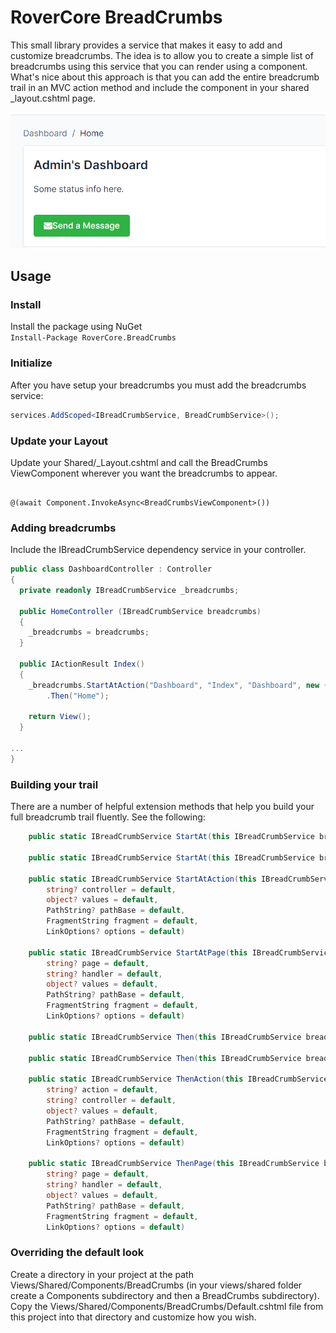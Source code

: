 # RoverCore BreadCrumbs

This small library provides a service that makes it easy to add and customize breadcrumbs.  The idea is to allow you to create a simple list of breadcrumbs using this service that you can render using a component.  What's nice about this approach is that you can add the entire breadcrumb trail in an MVC action method and include the component in your shared _layout.cshtml page.

![Example](/docs/assets/screenshot.png)


## Usage

### Install

Install the package using NuGet  
`Install-Package RoverCore.BreadCrumbs`

### Initialize

After you have setup your breadcrumbs you must add the breadcrumbs service:  
```cs
services.AddScoped<IBreadCrumbService, BreadCrumbService>();
```


### Update your Layout

Update your Shared/_Layout.cshtml and call the BreadCrumbs ViewComponent wherever you want the breadcrumbs to appear.

```

@(await Component.InvokeAsync<BreadCrumbsViewComponent>())

```


### Adding breadcrumbs

Include the IBreadCrumbService dependency service in your controller. 

```cs 
public class DashboardController : Controller
{
  private readonly IBreadCrumbService _breadcrumbs;
  
  public HomeController (IBreadCrumbService breadcrumbs)
  {
    _breadcrumbs = breadcrumbs;
  }
  
  public IActionResult Index()
  {
    _breadcrumbs.StartAtAction("Dashboard", "Index", "Dashboard", new { Area = "Admin"})
        .Then("Home");
            
    return View();
  }

...
}

```

### Building your trail

There are a number of helpful extension methods that help you build your full breadcrumb trail fluently.  See the following:

```cs
    public static IBreadCrumbService StartAt(this IBreadCrumbService breadCrumbService, string title)
    
    public static IBreadCrumbService StartAt(this IBreadCrumbService breadCrumbService, string title, string url)
    
    public static IBreadCrumbService StartAtAction(this IBreadCrumbService breadCrumbService, string title, string? action = default,
        string? controller = default,
        object? values = default,
        PathString? pathBase = default,
        FragmentString fragment = default,
        LinkOptions? options = default)

    public static IBreadCrumbService StartAtPage(this IBreadCrumbService breadCrumbService, string title,
        string? page = default,
        string? handler = default,
        object? values = default,
        PathString? pathBase = default,
        FragmentString fragment = default,
        LinkOptions? options = default)

    public static IBreadCrumbService Then(this IBreadCrumbService breadCrumbService, string title)

    public static IBreadCrumbService Then(this IBreadCrumbService breadCrumbService, string title, string url)

    public static IBreadCrumbService ThenAction(this IBreadCrumbService breadCrumbService, string title,
        string? action = default,
        string? controller = default,
        object? values = default,
        PathString? pathBase = default,
        FragmentString fragment = default,
        LinkOptions? options = default)

    public static IBreadCrumbService ThenPage(this IBreadCrumbService breadCrumbService, string title,
        string? page = default,
        string? handler = default,
        object? values = default,
        PathString? pathBase = default,
        FragmentString fragment = default,
        LinkOptions? options = default)
```


### Overriding the default look

Create a directory in your project at the path Views/Shared/Components/BreadCrumbs (in your views/shared folder create a Components subdirectory and then a BreadCrumbs subdirectory).  Copy the Views/Shared/Components/BreadCrumbs/Default.cshtml file from this project into that directory and customize how you wish.
